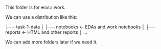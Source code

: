 This folder is for `#data` work.

We can use a distribution like this:

├── task-1-data 
        │
        ├── notebooks           <- EDAs and work notebooks
        │
        ├── reports             <- HTML and other reports
        │
        ...

We can add more folders later if we need it.